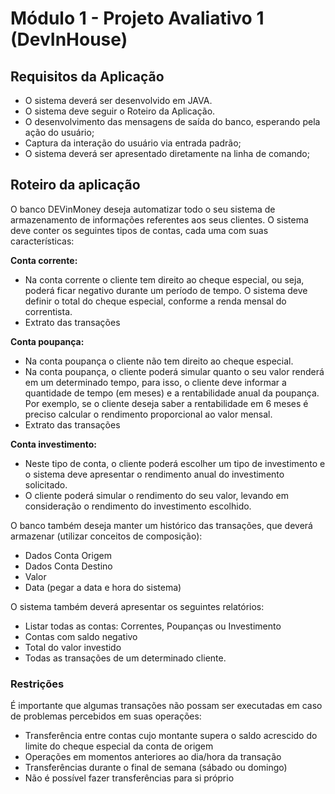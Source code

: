 # Módulo 1 - Projeto Avaliativo 1 (DevInHouse)

## **Requisitos da Aplicação**
* O sistema deverá ser desenvolvido em JAVA.
* O sistema deve seguir o Roteiro da Aplicação.
* O desenvolvimento das mensagens de saída do banco, esperando pela ação do usuário;
* Captura da interação do usuário via entrada padrão;
* O sistema deverá ser apresentado diretamente na linha de comando;

## **Roteiro da aplicação**
O banco DEVinMoney deseja automatizar todo o seu sistema de armazenamento de informações referentes aos seus clientes. O sistema deve conter os seguintes tipos de contas, cada uma com suas características:

**Conta corrente:** 
* Na conta corrente o cliente tem direito ao cheque especial, ou seja, poderá ficar negativo durante um período de tempo. O sistema deve definir o total do cheque especial, conforme a renda mensal do correntista. 
* Extrato das transações

**Conta poupança:** 
* Na conta poupança o cliente não tem direito ao cheque especial.
* Na conta poupança, o cliente poderá simular quanto o seu valor renderá em um determinado tempo, para isso, o cliente deve informar a quantidade de tempo (em meses) e a rentabilidade anual da poupança. Por exemplo, se o cliente deseja saber a rentabilidade em 6 meses é preciso calcular o rendimento proporcional ao valor mensal.
* Extrato das transações

**Conta investimento:**
* Neste tipo de conta, o cliente poderá escolher um tipo de investimento e o sistema deve apresentar o rendimento anual do investimento solicitado.
* O cliente poderá simular o rendimento do seu valor, levando em consideração o rendimento do investimento escolhido.

O banco também deseja manter um histórico das transações, que deverá armazenar (utilizar conceitos de composição):
* Dados Conta Origem
* Dados Conta Destino
* Valor
* Data (pegar a data e hora do sistema)

O sistema também deverá apresentar os seguintes relatórios:
* Listar todas as contas: Correntes, Poupanças ou Investimento
* Contas com saldo negativo
* Total do valor investido
* Todas as transações de um determinado cliente.

### **Restrições**
É importante que algumas transações não possam ser executadas em caso de problemas percebidos em suas operações:
* Transferência entre contas cujo montante supera o saldo acrescido do limite do cheque especial da conta de origem  
* Operações em momentos anteriores ao dia/hora da transação
* Transferências durante o final de semana (sábado ou domingo)
* Não é possível fazer transferências para si próprio










